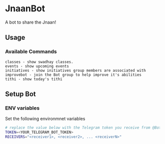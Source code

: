 # JnaanBot

A bot to share the Jnaan!

## Usage

### Available Commands

```commands
classes - show swadhay classes.
events - show upcoming events
initiatives - show initiatives group members are associated with
improvebot - join the Bot group to help improve it's abilities
tithi - show today's tithi
```

## Setup Bot

### ENV variables

Set the following environmnet variables

```bash
# replace the value below with the Telegram token you receive from @BotFather
TOKEN=<YOUR_TELEGRAM_BOT_TOKEN>
RECEIVERS="<receiver1>, <receiver2>, ... <receiverN>"
```
